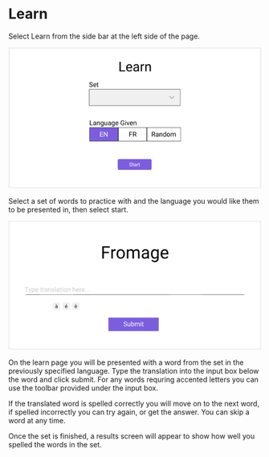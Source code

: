 # Learn

Select Learn from the side bar at the left side of the page.

![Landing Page](./images/landing_page.png)

Select a set of words to practice with and the language you would like them to be presented in, then select start.

<!-- TODO: Replace this with the fully implemented version with all of the special character buttons -->
![Learn](./images/learn.png)

On the learn page you will be presented with a word from the set in the previously specified language. Type the translation into the input box below the word and click submit. For any words requring accented letters you can use the toolbar provided under the input box.

If the translated word is spelled correctly you will move on to the next word, if spelled incorrectly you can try again, or get the answer. You can skip a word at any time.

Once the set is finished, a results screen will appear to show how well you spelled the words in the set.
